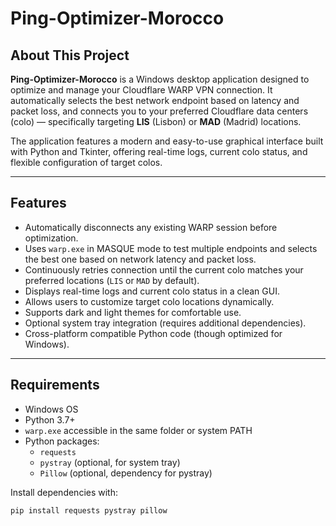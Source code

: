 # Ping-Optimizer-Morocco



## About This Project

**Ping-Optimizer-Morocco** is a Windows desktop application designed to optimize and manage your Cloudflare WARP VPN connection. It automatically selects the best network endpoint based on latency and packet loss, and connects you to your preferred Cloudflare data centers (colo) — specifically targeting **LIS** (Lisbon) or **MAD** (Madrid) locations.

The application features a modern and easy-to-use graphical interface built with Python and Tkinter, offering real-time logs, current colo status, and flexible configuration of target colos.

---

## Features

- Automatically disconnects any existing WARP session before optimization.
- Uses `warp.exe` in MASQUE mode to test multiple endpoints and selects the best one based on network latency and packet loss.
- Continuously retries connection until the current colo matches your preferred locations (`LIS` or `MAD` by default).
- Displays real-time logs and current colo status in a clean GUI.
- Allows users to customize target colo locations dynamically.
- Supports dark and light themes for comfortable use.
- Optional system tray integration (requires additional dependencies).
- Cross-platform compatible Python code (though optimized for Windows).

---

## Requirements

- Windows OS
- Python 3.7+
- `warp.exe` accessible in the same folder or system PATH
- Python packages:
  - `requests`
  - `pystray` (optional, for system tray)
  - `Pillow` (optional, dependency for pystray)

Install dependencies with:

```bash
pip install requests pystray pillow
